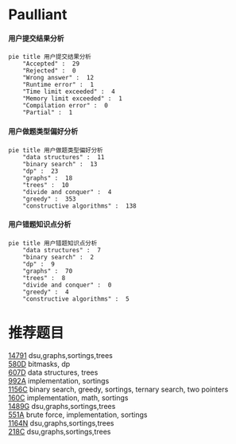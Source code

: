 # Paulliant

<!-- tabs:start -->



#### **用户提交结果分析**

```mermaid
pie title 用户提交结果分析
    "Accepted" :  29
    "Rejected" :  0
    "Wrong answer" :  12
    "Runtime error" :  1
    "Time limit exceeded" :  4
    "Memory limit exceeded" :  1
    "Compilation error" :  0
    "Partial" :  1
```

#### **用户做题类型偏好分析**

```mermaid
pie title 用户做题类型偏好分析
    "data structures" :  11
    "binary search" :  13
    "dp" :  23
    "graphs" :  18
    "trees" :  10
    "divide and conquer" :  4
    "greedy" :  353
    "constructive algorithms" :  138
```
#### **用户错题知识点分析**

```mermaid
pie title 用户错题知识点分析
    "data structures" :  7
    "binary search" :  2
    "dp" :  9
    "graphs" :  70
    "trees" :  8
    "divide and conquer" :  0
    "greedy" :  4
    "constructive algorithms" :  5
```



<!-- tabs:end -->
# 推荐题目
[14791](https://codeforces.com/contest/1479/problem/1)		dsu,graphs,sortings,trees		  
[580D](https://codeforces.com/contest/580/problem/D)		bitmasks,
                        dp		  
[607D](https://codeforces.com/contest/607/problem/D)		data structures,
                        trees		  
[992A](https://codeforces.com/contest/992/problem/A)		implementation,
                        sortings		  
[1156C](https://codeforces.com/contest/1156/problem/C)		binary search,
                        greedy,
                        sortings,
                        ternary search,
                        two pointers		  
[160C](https://codeforces.com/contest/160/problem/C)		implementation,
                        math,
                        sortings		  
[1489G](https://codeforces.com/contest/1489/problem/G)		dsu,graphs,sortings,trees		  
[551A](https://codeforces.com/contest/551/problem/A)		brute force,
                        implementation,
                        sortings		  
[1164N](https://codeforces.com/contest/1164/problem/N)		dsu,graphs,sortings,trees		  
[218C](https://codeforces.com/contest/218/problem/C)		dsu,graphs,sortings,trees		  
